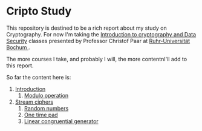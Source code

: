 # Cripto Study

This repository is destined to be a rich report about my study on Cryptography.
For now I'm taking the [Introduction to cryptography and Data Security](
https://www.youtube.com/watch?v=2aHkqB2-46k&list=PL6N5qY2nvvJE8X75VkXglSrVhLv1tVcfy)
classes presented by Professor Christof Paar at [Ruhr-Universität Bochum
](https://www.ruhr-uni-bochum.de/index_en.htm).

The more courses I take, and probably I will, the more contentnI'll add to this
report.

So far the content here is:

1. [Introduction](./introduction.md)
    1. [Modulo operation](https://github.com/deniscostadsc/crypto-study/blob/master/Modulo%20operation.ipynb)
2. [Stream ciphers](https://github.com/deniscostadsc/crypto-study/blob/master/Stream%20ciphers.ipynb)
    1. [Random numbers](https://github.com/deniscostadsc/crypto-study/blob/master/Random%20numbers.ipynb)
    2. [One time pad](https://github.com/deniscostadsc/crypto-study/blob/master/One%20time%20pad.ipynb)
    3. [Linear congruential generator](https://github.com/deniscostadsc/crypto-study/blob/master/Linear%20congruential%20generator.ipynb)
